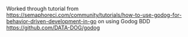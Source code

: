 Worked through tutorial from https://semaphoreci.com/community/tutorials/how-to-use-godog-for-behavior-driven-development-in-go on using
Godog BDD https://github.com/DATA-DOG/godog